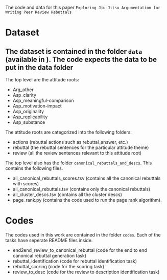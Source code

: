 The code and data for this paper ```Exploring Jiu-Jitsu Argumentation for Writing Peer Review Rebuttals```

# Dataset
The dataset is contained in the folder ```data``` (available in ). The code expects the data to be put in the data folder
----------------------------------------
The top level are the attitude roots:  
* Arg_other  
* Asp_clarity
* Asp_meaningful-comparison
* Asp_motivation-impact
* Asp_originality
* Asp_replicability
* Asp_substance

The attitude roots are categorized into the following folders:  
* actions (rebuttal actions such as rebuttal_answer, etc.)  
* rebuttal (the rebuttal sentences for the particular attitude theme)
* review (all the review sentences relevant to this attitude root)  

The top level also has the folder ```canonical_rebuttals_and_descs```. This contains the following files.  
* all_canonical_rebuttals_scores.tsv (contains all the canonical rebuttals with scores)  
* all_canonical_rebuttals.tsv (contains only the canonical rebuttals)
* all_cluster_descs.tsv (contains all the cluster descs)
* page_rank.py (contains the code used to run the page rank algorithm). 

# Codes
The codes used in this work are contained in the folder ```codes```.  Each of the tasks have seperate README files inside.
* end2end_review_to_canonical_rebuttal (code for the end to end canonical rebuttal generation task)
* rebuttal_identification (code for rebuttal identification task)
* rebuttal_scoring (code for the scoring task)
* review_to_desc (code for the review to description identification task)

